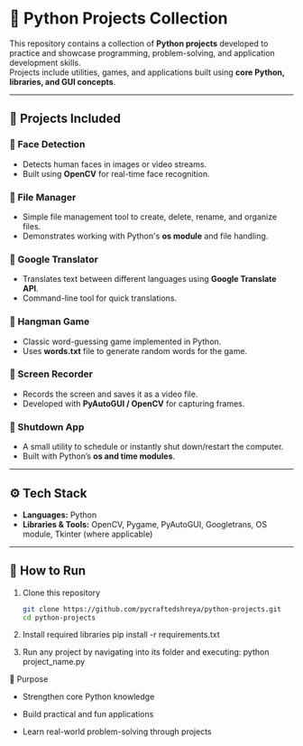 # 🐍 Python Projects Collection

This repository contains a collection of **Python projects** developed to practice and showcase programming, problem-solving, and application development skills.  
Projects include utilities, games, and applications built using **core Python, libraries, and GUI concepts**.  

---

## 📂 Projects Included

### 🔹 Face Detection
- Detects human faces in images or video streams.  
- Built using **OpenCV** for real-time face recognition.  

### 🔹 File Manager
- Simple file management tool to create, delete, rename, and organize files.  
- Demonstrates working with Python's **os module** and file handling.  

### 🔹 Google Translator
- Translates text between different languages using **Google Translate API**.  
- Command-line tool for quick translations.  

### 🔹 Hangman Game
- Classic word-guessing game implemented in Python.  
- Uses **words.txt** file to generate random words for the game.    

### 🔹 Screen Recorder
- Records the screen and saves it as a video file.  
- Developed with **PyAutoGUI / OpenCV** for capturing frames.  

### 🔹 Shutdown App
- A small utility to schedule or instantly shut down/restart the computer.  
- Built with Python’s **os and time modules**.  

---

## ⚙️ Tech Stack
- **Languages:** Python  
- **Libraries & Tools:** OpenCV, Pygame, PyAutoGUI, Googletrans, OS module, Tkinter (where applicable)  

---

## 🚀 How to Run
1. Clone this repository  
   ```bash
   git clone https://github.com/pycraftedshreya/python-projects.git
   cd python-projects

2. Install required libraries
  pip install -r requirements.txt

3. Run any project by navigating into its folder and executing:
   python project_name.py

🎯 Purpose

 - Strengthen core Python knowledge

- Build practical and fun applications

- Learn real-world problem-solving through projects
